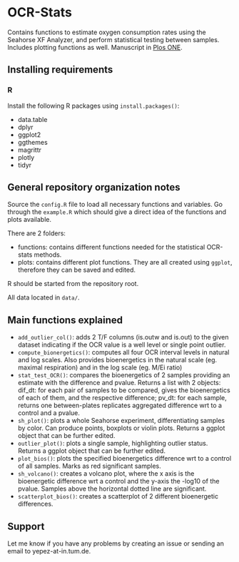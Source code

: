 # OCR-Stats

Contains functions to estimate oxygen consumption rates using the Seahorse XF Analyzer, and perform statistical testing between samples. 
Includes plotting functions as well.
Manuscript in [Plos ONE](https://journals.plos.org/plosone/article?id=10.1371/journal.pone.0199938).

## Installing requirements
### R
Install the following R packages using `install.packages()`:
* data.table
* dplyr
* ggplot2
* ggthemes
* magrittr
* plotly
* tidyr

## General repository organization notes

Source the `config.R` file to load all necessary functions and variables.
Go through the `example.R` which should give a direct idea of the functions and plots available.

There are 2 folders:

- functions: contains different functions needed for the statistical OCR-stats methods.
- plots: contains different plot functions. They are all created using `ggplot`, therefore they can be saved and edited.

R should be started from the repository root.

All data located in `data/`.

## Main functions explained

- `add_outlier_col()`: adds 2 T/F columns (is.outw and is.out) to the given dataset indicating if the OCR value is a well level or single point outlier.
- `compute_bionergetics()`: computes all four OCR interval levels in natural and log scales. Also provides bioenergetics in the natural scale (eg. maximal respiration) and in the log scale (eg. M/Ei ratio)
- `stat_test_OCR()`: compares the bioenergetics of 2 samples providing an estimate with the difference and pvalue. Returns a list with 2 objects: dif_dt: for each pair of samples to be compared, gives the bioenergetics of each of them, and the respective difference; pv_dt: for each sample, returns one between-plates replicates aggregated difference wrt to a control and a pvalue.
- `sh_plot()`: plots a whole Seahorse experiment, differentiating samples by color. Can produce points, boxplots or violin plots. Returns a ggplot object that can be further edited.
- `outlier_plot()`: plots a single sample, highlighting outlier status. Returns a ggplot object that can be further edited.
- `plot_bios()`: plots the specified bioenergetics difference wrt to a control of all samples. Marks as red significant samples.
- `sh_volcano()`: creates a volcano plot, where the x axis is the bioenergetic difference wrt a control and the y-axis the -log10 of the pvalue. Samples above the horizontal dotted line are significant.
- `scatterplot_bios()`: creates a scatterplot of 2 different bioenergetic differences.


## Support

Let me know if you have any problems by creating an issue or sending an email to yepez-at-in.tum.de.

